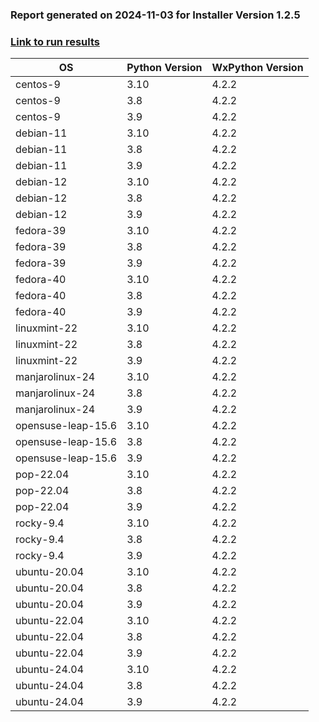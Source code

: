 ### Report generated on 2024-11-03 for Installer Version 1.2.5
### [Link to run results](https://github.com/wieluk/psychopy_linux_installer/actions/runs/11649077663)

| OS | Python Version | WxPython Version |
|---|---|---|
| centos-9 | 3.10 | 4.2.2 |
| centos-9 | 3.8 | 4.2.2 |
| centos-9 | 3.9 | 4.2.2 |
| debian-11 | 3.10 | 4.2.2 |
| debian-11 | 3.8 | 4.2.2 |
| debian-11 | 3.9 | 4.2.2 |
| debian-12 | 3.10 | 4.2.2 |
| debian-12 | 3.8 | 4.2.2 |
| debian-12 | 3.9 | 4.2.2 |
| fedora-39 | 3.10 | 4.2.2 |
| fedora-39 | 3.8 | 4.2.2 |
| fedora-39 | 3.9 | 4.2.2 |
| fedora-40 | 3.10 | 4.2.2 |
| fedora-40 | 3.8 | 4.2.2 |
| fedora-40 | 3.9 | 4.2.2 |
| linuxmint-22 | 3.10 | 4.2.2 |
| linuxmint-22 | 3.8 | 4.2.2 |
| linuxmint-22 | 3.9 | 4.2.2 |
| manjarolinux-24 | 3.10 | 4.2.2 |
| manjarolinux-24 | 3.8 | 4.2.2 |
| manjarolinux-24 | 3.9 | 4.2.2 |
| opensuse-leap-15.6 | 3.10 | 4.2.2 |
| opensuse-leap-15.6 | 3.8 | 4.2.2 |
| opensuse-leap-15.6 | 3.9 | 4.2.2 |
| pop-22.04 | 3.10 | 4.2.2 |
| pop-22.04 | 3.8 | 4.2.2 |
| pop-22.04 | 3.9 | 4.2.2 |
| rocky-9.4 | 3.10 | 4.2.2 |
| rocky-9.4 | 3.8 | 4.2.2 |
| rocky-9.4 | 3.9 | 4.2.2 |
| ubuntu-20.04 | 3.10 | 4.2.2 |
| ubuntu-20.04 | 3.8 | 4.2.2 |
| ubuntu-20.04 | 3.9 | 4.2.2 |
| ubuntu-22.04 | 3.10 | 4.2.2 |
| ubuntu-22.04 | 3.8 | 4.2.2 |
| ubuntu-22.04 | 3.9 | 4.2.2 |
| ubuntu-24.04 | 3.10 | 4.2.2 |
| ubuntu-24.04 | 3.8 | 4.2.2 |
| ubuntu-24.04 | 3.9 | 4.2.2 |
